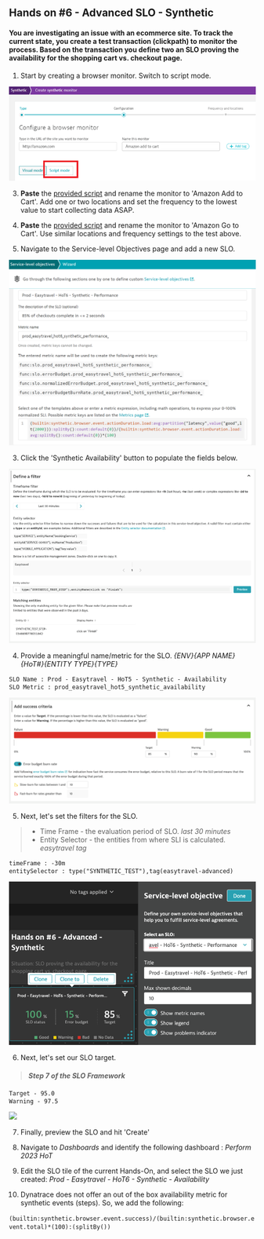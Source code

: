## Hands on #6 - Advanced SLO - Synthetic

#### You are investigating an issue with an ecommerce site. To track the current state, you create a test transaction (clickpath) to monitor the process. Based on the transaction you define two an SLO proving the availability for the shopping cart vs. checkout page.

1. Start by creating a browser monitor. Switch to script mode.

![](../../assets/images/ex3im6.png)

3. **Paste** the [provided script](../../assets/Addtocart.txt) and rename the monitor to 'Amazon Add to Cart'. Add one or two locations and set the frequency to the lowest value to start collecting data ASAP.
4. **Paste** the [provided script](../../assets/GoToCart.txt) and rename the monitor to 'Amazon Go to Cart'. Use similar locations and frequency settings to the test above.

2. Navigate to the Service-level Objectives page and add a new SLO. 

![](../../assets/images/handson6_2.png)

3. Click the 'Synthetic Availability' button to populate the fields below.

![](../../assets/images/handson6_3.png)

4. Provide a meaningful name/metric for the SLO. *{ENV}_{APP NAME}_{HoT#}_{ENTITY TYPE}_{TYPE}*

```
SLO Name : Prod - Easytravel - HoT5 - Synthetic - Availability
SLO Metric : prod_easytravel_hot5_synthetic_availability
```

![](../../assets/images/handson6_4.png)


5. Next, let's set the filters for the SLO.
> - Time Frame - the evaluation period of SLO. *last 30 minutes* </br>
> - Entity Selector - the entities from where SLI is calculated. *easytravel tag*</br>

```
timeFrame : -30m
entitySelector : type("SYNTHETIC_TEST"),tag(easytravel-advanced)
```

![](../../assets/images/handson6_5.png)

6. Next, let's set our SLO target.
> #### *Step 7 of the SLO Framework* </br>

```
Target - 95.0
Warning - 97.5
```

![](../../assets/images/handson6_6.png)

7. Finally, preview the SLO and hit 'Create'

8. Navigate to *Dashboards* and identify the following dashboard : *Perform 2023 HoT*

9. Edit the SLO tile of the current Hands-On, and select the SLO we just created: *Prod - Easytravel - HoT6 - Synthetic - Availability*



6. Dynatrace does not offer an out of the box availability metric for synthetic events (steps). So, we add the following:

``
(builtin:synthetic.browser.event.success)/(builtin:synthetic.browser.event.total)*(100):(splitBy())
``
